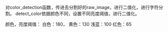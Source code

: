 对color_detection函数，传进去分割好的raw_image，进行二值化，进行字符分割。
detect_color依据颜色不同，设置不同亮度阈值，进行二值化。

 颜色，亮度阈值： 白色：180，  黄色：130  浅蓝：100   红色：65
